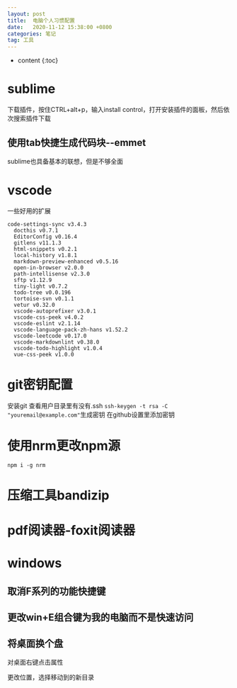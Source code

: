 ```yaml
---
layout: post
title:  电脑个人习惯配置
date:   2020-11-12 15:38:00 +0800
categories: 笔记
tag: 工具
---
```


* content
{:toc}

# sublime

下载插件，按住CTRL+alt+p，输入install control，打开安装插件的面板，然后依次搜索插件下载

## 使用tab快捷生成代码块--emmet

sublime也具备基本的联想，但是不够全面

# vscode

一些好用的扩展

```
code-settings-sync v3.4.3
  docthis v0.7.1
  EditorConfig v0.16.4
  gitlens v11.1.3
  html-snippets v0.2.1
  local-history v1.8.1
  markdown-preview-enhanced v0.5.16
  open-in-browser v2.0.0
  path-intellisense v2.3.0
  sftp v1.12.9
  tiny-light v0.7.2
  todo-tree v0.0.196
  tortoise-svn v0.1.1
  vetur v0.32.0
  vscode-autoprefixer v3.0.1
  vscode-css-peek v4.0.2
  vscode-eslint v2.1.14
  vscode-language-pack-zh-hans v1.52.2
  vscode-leetcode v0.17.0
  vscode-markdownlint v0.38.0
  vscode-todo-highlight v1.0.4
  vue-css-peek v1.0.0
```

# git密钥配置

安装git
查看用户目录里有没有.ssh
`ssh-keygen -t rsa -C "youremail@example.com"`生成密钥
在github设置里添加密钥

# 使用nrm更改npm源

```
npm i -g nrm
```

# 压缩工具bandizip

# pdf阅读器-foxit阅读器

# windows

## 取消F系列的功能快捷键

## 更改win+E组合键为我的电脑而不是快速访问

## 将桌面换个盘

对桌面右键点击属性

更改位置，选择移动到的新目录
